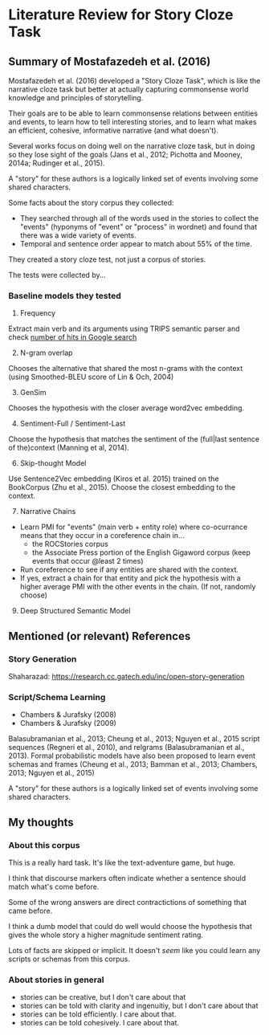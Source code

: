 # Literature Review for Story Cloze Task

## Summary of Mostafazedeh et al. (2016)

Mostafazedeh et al. (2016) developed a "Story Cloze Task", which is like the narrative cloze task but better at actually capturing commonsense world knowledge and principles of storytelling.

Their goals are to be able to learn commonsense relations between entities and events, to learn how to tell interesting stories, and to learn what makes an efficient, cohesive, informative narrative (and what doesn't).

Several works focus on doing well on the narrative cloze task, but in doing so they lose sight of the goals (Jans et al., 2012; Pichotta and Mooney, 2014a; Rudinger et al., 2015).

A "story" for these authors is a logically linked set of events involving some shared characters.

Some facts about the story corpus they collected:

* They searched through all of the words used in the stories to collect the "events" (hyponyms of "event" or "process" in wordnet) and found that there was a wide variety of events.
* Temporal and sentence order appear to match about 55% of the time.

They created a story cloze test, not just a corpus of stories.

The tests were collected by...

### Baseline models they tested

1. Frequency

Extract main verb and its arguments using TRIPS semantic parser and check [number of hits in Google search](https://developers.google.com/)

2. N-gram overlap

Chooses the alternative that shared the most n-grams with the context (using Smoothed-BLEU score of Lin & Och, 2004)

3. GenSim

Chooses the hypothesis with the closer average word2vec embedding.

4. Sentiment-Full / Sentiment-Last

Choose the hypothesis that matches the sentiment of the (full|last sentence of the)context (Manning et al, 2014).

6. Skip-thought Model

Use Sentence2Vec embedding (Kiros et al. 2015) trained on the BookCorpus (Zhu et al., 2015). Choose the closest embedding to the context.

7. Narrative Chains

* Learn PMI for "events" (main verb + entity role) where co-ocurrance means that they occur in a coreference chain in...
	- the ROCStories corpus
	- the Associate Press portion of the English Gigaword corpus (keep events that occur @least 2 times)
* Run coreference to see if any entities are shared with the context.
* If yes, extract a chain for that entity and pick the hypothesis with a higher average PMI with the other events in the chain. (If not, randomly choose)

9. Deep Structured Semantic Model



## Mentioned (or relevant) References

### Story Generation

Shaharazad: https://research.cc.gatech.edu/inc/open-story-generation

### Script/Schema Learning

* Chambers & Jurafsky (2008)
* Chambers & Jurafsky (2009)

Balasubramanian et al., 2013; Cheung et al., 2013; Nguyen et al., 2015
script sequences (Regneri
et al., 2010), and relgrams (Balasubramanian et al.,
2013). Formal probabilistic models have also been
proposed to learn event schemas and frames (Cheung
et al., 2013; Bamman et al., 2013; Chambers,
2013; Nguyen et al., 2015)

A "story" for these authors is a logically linked set of events involving some shared characters.


## My thoughts

### About this corpus

This is a really hard task. It's like the text-adventure game, but huge.

I think that discourse markers often indicate whether a sentence should match what's come before.

Some of the wrong answers are direct contractictions of something that came before.

I think a dumb model that could do well would choose the hypothesis that gives the whole story a higher magnitude sentiment rating.

Lots of facts are skipped or implicit. It doesn't *seem* like you could learn any scripts or schemas from this corpus.

### About stories in general

* stories can be creative, but I don't care about that
* stories can be told with clarity and ingenuitiy, but I don't care about that
* stories can be told efficiently. I care about that.
* stories can be told cohesively. I care about that.